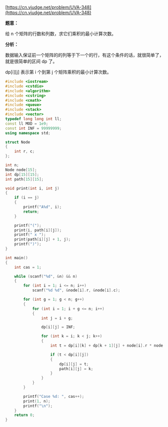 [https://cn.vjudge.net/problem/UVA-348](https://cn.vjudge.net/problem/UVA-348)

**题意：**

给 n 个矩阵的行数和列数，求它们乘积的最小计算次数。

**分析：**

数据输入保证前一个矩阵的的列等于下一个的行，有这个条件的话，就很简单了，就是很简单的区间 dp 了。

dp[i][j] 表示第 i 个到第 j 个矩阵乘积的最小计算次数。

```c++
#include <iostream>
#include <cstdio>
#include <algorithm>
#include <cstring>
#include <cmath>
#include <queue>
#include <stack>
#include <vector>
typedef long long int ll;
const ll MOD = 1e9;
const int INF = 99999999;
using namespace std;

struct Node
{
	int r, c;
};

int n;
Node node[15];
int dp[15][15];
int path[15][15];

void print(int i, int j)
{
	if (i == j)
	{
		printf("A%d", i);
		return;
	}

	printf("(");
	print(i, path[i][j]);
	printf(" x ");
	print(path[i][j] + 1, j);
	printf(")");
}

int main()
{
	int cas = 1;

	while (scanf("%d", &n) && n)
	{
		for (int i = 1; i <= n; i++)
			scanf("%d %d", &node[i].r, &node[i].c);

		for (int g = 1; g < n; g++)
		{
			for (int i = 1; i + g <= n; i++)
			{
				int j = i + g;

				dp[i][j] = INF;

				for (int k = i; k < j; k++)
				{
					int t = dp[i][k] + dp[k + 1][j] + node[i].r * node[k].c * node[j].c;

					if (t < dp[i][j])
					{
						dp[i][j] = t;
						path[i][j] = k;
					}
				}
			}
		}

		printf("Case %d: ", cas++);
		print(1, n);
		printf("\n");
	}
	return 0;
}
```
